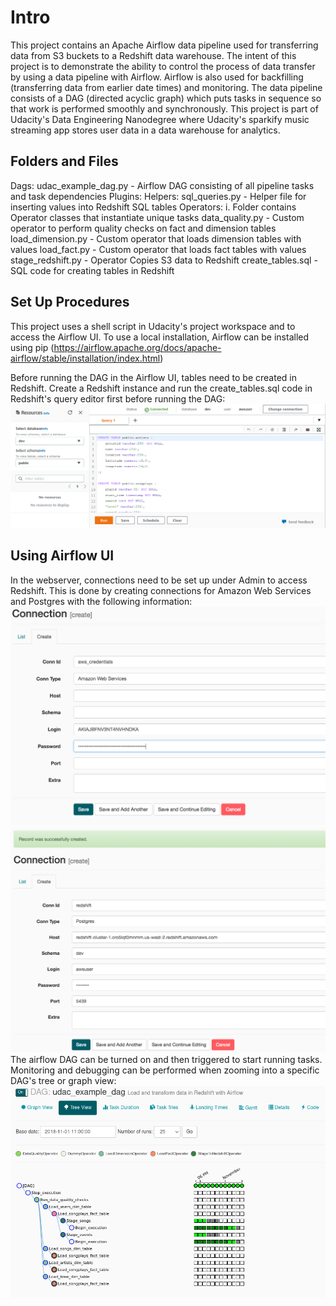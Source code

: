 # Intro
This project contains an Apache Airflow data pipeline used for transferring data from S3 buckets to a Redshift data warehouse.  The intent of this project is to demonstrate the ability to control the process of data transfer by using a data pipeline with Airflow.  Airflow is also used for backfilling (transferring data from earlier date times) and monitoring.  The data pipeline consists of a DAG (directed acyclic graph) which puts tasks in sequence so that work is performed smoothly and synchronously.  This project is part of Udacity's Data Engineering Nanodegree where Udacity's sparkify music streaming app stores user data in a data warehouse for analytics.

## Folders and Files
Dags:
	udac_example_dag.py - Airflow DAG consisting of all pipeline tasks and task dependencies
Plugins:
	Helpers:
    	sql_queries.py - Helper file for inserting values into Redshift SQL tables
    Operators:
    i. Folder contains Operator classes that instantiate unique tasks
    	data_quality.py - Custom operator to perform quality checks on fact and dimension tables
    	load_dimension.py - Custom operator that loads dimension tables with values
       	load_fact.py - Custom operator that loads fact tables with values
        stage_redshift.py - Operator Copies S3 data to Redshift
create_tables.sql - SQL code for creating tables in Redshift

## Set Up Procedures
This project uses a shell script in Udacity's project workspace and to access the Airflow UI.  To use a local installation, Airflow can be installed using pip (https://airflow.apache.org/docs/apache-airflow/stable/installation/index.html)

Before running the DAG in the Airflow UI, tables need to be created in Redshift.  Create a Redshift instance and run the create_tables.sql code in Redshift's query editor first before running the DAG:
![alt text](screenshots/aws_query.png?raw=true)

## Using Airflow UI
In the webserver, connections need to be set up under Admin to access Redshift.  This is done by creating connections for Amazon Web Services and Postgres with the following information:
![alt text](screenshots/connection-aws-credentials.png?raw=true)
![alt text](screenshots/connection-redshift.png?raw=true)
The airflow DAG can be turned on and then triggered to start running tasks.  Monitoring and debugging can be performed when zooming into a specific DAG's tree or graph view:
![alt text](screenshots/airflow_tree_view.png?raw=true)